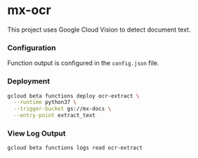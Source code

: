 # mx-ocr

This project uses Google Cloud Vision to detect document text.

### Configuration

Function output is configured in the `config.json` file.

### Deployment

```bash
gcloud beta functions deploy ocr-extract \
  --runtime python37 \
  --trigger-bucket gs://mx-docs \
  --entry-point extract_text
```

### View Log Output

```bash
gcloud beta functions logs read ocr-extract
```
